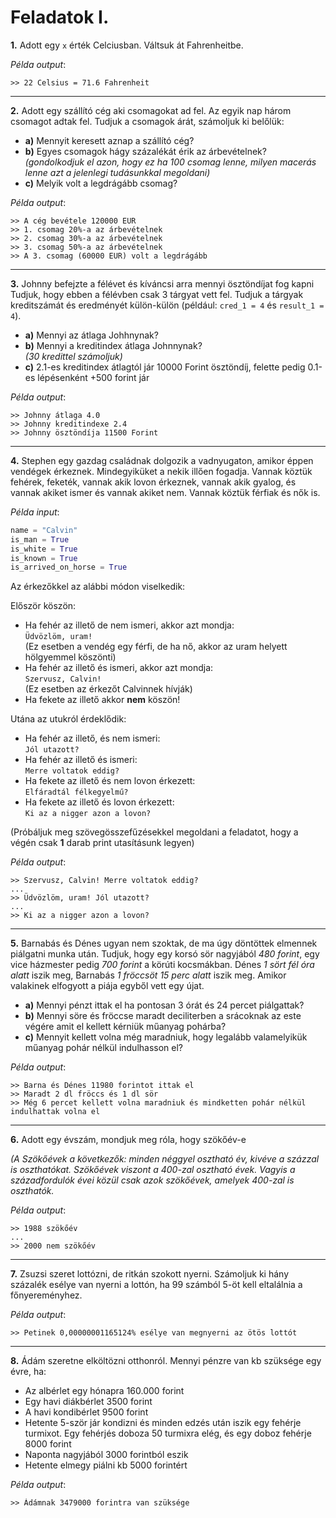 # Feladatok I.

**1.** Adott egy `x` érték Celciusban. Váltsuk át Fahrenheitbe.

_Példa output_:

```
>> 22 Celsius = 71.6 Fahrenheit
```

---

**2.** Adott egy szállító cég aki csomagokat ad fel. Az egyik nap három csomagot adtak fel. Tudjuk a csomagok árát, számoljuk ki belőlük:

- **a)** Mennyit keresett aznap a szállító cég?
- **b)** Egyes csomagok hágy százalékát érik az árbevételnek?\
  _(gondolkodjuk el azon, hogy ez ha 100 csomag lenne, milyen macerás lenne azt a jelenlegi tudásunkkal megoldani)_
- **c)** Melyik volt a legdrágább csomag?

_Példa output_:

```
>> A cég bevétele 120000 EUR
>> 1. csomag 20%-a az árbevételnek
>> 2. csomag 30%-a az árbevételnek
>> 3. csomag 50%-a az árbevételnek
>> A 3. csomag (60000 EUR) volt a legdrágább
```

---

**3.** Johnny befejzte a félévet és kíváncsi arra mennyi ösztöndíjat fog kapni Tudjuk, hogy ebben a félévben csak 3 tárgyat vett fel. Tudjuk a tárgyak kreditszámát és eredményét külön-külön (például: `cred_1 = 4` és `result_1 = 4`).

- **a)** Mennyi az átlaga Johhnynak?
- **b)** Mennyi a kreditindex átlaga Johnnynak?\
  _(30 kredittel számoljuk)_
- **c)** 2.1-es kreditindex átlagtól jár 10000 Forint ösztöndíj, felette pedig 0.1-es lépésenként +500 forint jár

_Példa output_:

```
>> Johnny átlaga 4.0
>> Johnny kreditindexe 2.4
>> Johnny ösztöndíja 11500 Forint
```

---

**4.** Stephen egy gazdag családnak dolgozik a vadnyugaton, amikor éppen vendégek érkeznek. Mindegyiküket a nekik illően fogadja. Vannak köztük fehérek, feketék, vannak akik lovon érkeznek, vannak akik gyalog, és vannak akiket ismer és vannak akiket nem. Vannak köztük férfiak és nők is.

_Példa input_:

```py
name = "Calvin"
is_man = True
is_white = True
is_known = True
is_arrived_on_horse = True
```

Az érkezőkkel az alábbi módon viselkedik:

Először köszön:

- Ha fehér az illető de nem ismeri, akkor azt mondja:\
  `Üdvözlöm, uram!`\
  (Ez esetben a vendég egy férfi, de ha nő, akkor az uram helyett hölgyemmel köszönti)
- Ha fehér az illető és ismeri, akkor azt mondja:\
  `Szervusz, Calvin!`\
  (Ez esetben az érkezőt Calvinnek hívják)
- Ha fekete az illető akkor **nem** köszön!

Utána az utukról érdeklődik:

- Ha fehér az illető, és nem ismeri:\
  `Jól utazott?`
- Ha fehér az illető és ismeri:\
  `Merre voltatok eddig?`
- Ha fekete az illető és nem lovon érkezett:\
  `Elfáradtál félkegyelmű?`
- Ha fekete az illető és lovon érkezett:\
  `Ki az a nigger azon a lovon?`

(Próbáljuk meg szövegösszefűzésekkel megoldani a feladatot, hogy a végén csak **1** darab print utasításunk legyen)

_Példa output_:

```
>> Szervusz, Calvin! Merre voltatok eddig?
...
>> Üdvözlöm, uram! Jól utazott?
...
>> Ki az a nigger azon a lovon?
```

---

**5.** Barnabás és Dénes ugyan nem szoktak, de ma úgy döntöttek elmennek piálgatni munka után. Tudjuk, hogy egy korsó sör nagyjából _480 forint_, egy vice házmester pedig _700 forint_ a körúti kocsmákban. Dénes _1 sört fél óra alatt_ iszik meg, Barnabás _1 fröccsöt 15 perc alatt_ iszik meg. Amikor valakinek elfogyott a piája egyből vett egy újat.

- **a)** Mennyi pénzt ittak el ha pontosan 3 órát és 24 percet piálgattak?
- **b)** Mennyi söre és fröccse maradt deciliterben a srácoknak az este végére amit el kellett kérniük műanyag pohárba?
- **c)** Mennyit kellett volna még maradniuk, hogy legalább valamelyikük műanyag pohár nélkül indulhasson el?

_Példa output_:

```
>> Barna és Dénes 11980 forintot ittak el
>> Maradt 2 dl fröccs és 1 dl sör
>> Még 6 percet kellett volna maradniuk és mindketten pohár nélkül indulhattak volna el
```

---

**6.** Adott egy évszám, mondjuk meg róla, hogy szökőév-e

_(A Szökőévek a következők: minden néggyel osztható év, kivéve a százzal is oszthatókat. Szökőévek viszont a 400-zal osztható évek. Vagyis a századfordulók évei közül csak azok szökőévek, amelyek 400-zal is oszthatók._

_Példa output_:

```
>> 1988 szökőév
...
>> 2000 nem szökőév
```

---

**7.** Zsuzsi szeret lottózni, de ritkán szokott nyerni. Számoljuk ki hány százalék esélye van nyerni a lottón, ha 99 számból 5-öt kell eltalálnia a főnyereményhez.

_Példa output_:

```
>> Petinek 0,00000001165124% esélye van megnyerni az ötös lottót
```

---

**8.** Ádám szeretne elköltözni otthonról. Mennyi pénzre van kb szüksége egy évre, ha:

- Az albérlet egy hónapra 160.000 forint
- Egy havi diákbérlet 3500 forint
- A havi kondibérlet 9500 forint
- Hetente 5-ször jár kondizni és minden edzés után iszik egy fehérje turmixot. Egy fehérjés doboza 50 turmixra elég, és egy doboz fehérje 8000 forint
- Naponta nagyjából 3000 forintból eszik
- Hetente elmegy piálni kb 5000 forintért

_Példa output_:

```
>> Ádámnak 3479000 forintra van szüksége
```
